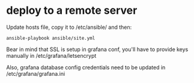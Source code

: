 # deploy to a remote server

Update hosts file, copy it to /etc/ansible/ and then:

```
ansible-playbook ansible/site.yml
```

Bear in mind that SSL is setup in grafana conf, you'll have
to provide keys manually in /etc/grafana/letsencrypt

Also, grafana database config credentials need to be
updated in /etc/grafana/grafana.ini
